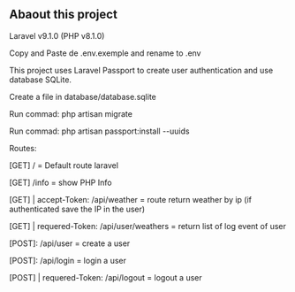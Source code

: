 ## Abaout this project
<p>Laravel v9.1.0 (PHP v8.1.0)</p>
<p>Copy and Paste de .env.exemple and rename to .env</p>
<p>This project uses Laravel Passport to create user authentication and use database SQLite.</p>
<p>Create a file in database/database.sqlite</p>
<p>Run commad: php artisan migrate</p>
<p>Run commad: php artisan passport:install --uuids</p>

<p>Routes:</p>
<p>[GET] / = Default route laravel</p>
<p>[GET] /info = show PHP Info</p>
<p>[GET] | accept-Token: /api/weather = route return weather by ip (if authenticated save the IP in the user)</p>
<p>[GET] | requered-Token: /api/user/weathers = return list of log event of user</p>
<p>[POST]: /api/user = create a user</p>
<p>[POST]: /api/login = login a user</p>
<p>[POST] | requered-Token: /api/logout = logout a user</p>
